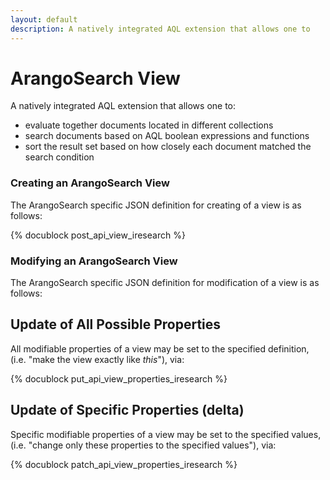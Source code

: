 ```yaml
---
layout: default
description: A natively integrated AQL extension that allows one to
---
```

ArangoSearch View
=================

A natively integrated AQL extension that allows one to:
 * evaluate together documents located in different collections
 * search documents based on AQL boolean expressions and functions
 * sort the result set based on how closely each document matched the search condition

### Creating an ArangoSearch View

The ArangoSearch specific JSON definition for creating of a view is as follows:

<!-- js/actions/api-view.js -->
{% docublock post_api_view_iresearch %}

### Modifying an ArangoSearch View

The ArangoSearch specific JSON definition for modification of a view is as
follows:

Update of All Possible Properties
---------------------------------

All modifiable properties of a view may be set to the specified definition,
(i.e. "make the view exactly like *this*"), via:

<!-- js/actions/api-view.js -->
{% docublock put_api_view_properties_iresearch %}

Update of Specific Properties (delta)
-------------------------------------

Specific modifiable properties of a view may be set to the specified values,
(i.e. "change only these properties to the specified values"), via:

<!-- js/actions/api-view.js -->
{% docublock patch_api_view_properties_iresearch %}
